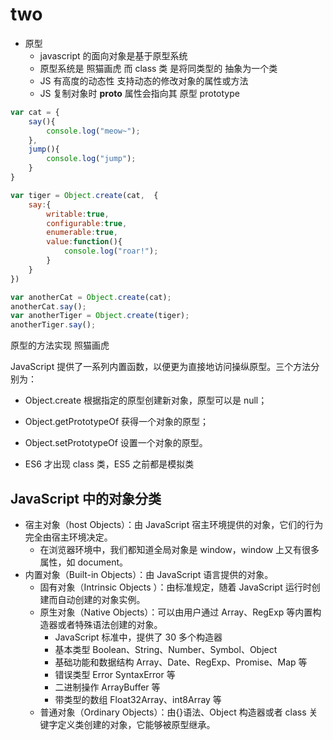 # two

- 原型
  - javascript 的面向对象是基于原型系统
  - 原型系统是 照猫画虎 而 class 类 是将同类型的 抽象为一个类
  - JS 有高度的动态性 支持动态的修改对象的属性或方法
  - JS 复制对象时 __proto__ 属性会指向其 原型 prototype

```js
var cat = {
    say(){
        console.log("meow~");
    },
    jump(){
        console.log("jump");
    }
}

var tiger = Object.create(cat,  {
    say:{
        writable:true,
        configurable:true,
        enumerable:true,
        value:function(){
            console.log("roar!");
        }
    }
})

var anotherCat = Object.create(cat);
anotherCat.say();
var anotherTiger = Object.create(tiger);
anotherTiger.say();
```

原型的方法实现 照猫画虎

JavaScript 提供了一系列内置函数，以便更为直接地访问操纵原型。三个方法分别为：

- Object.create 根据指定的原型创建新对象，原型可以是 null；
- Object.getPrototypeOf 获得一个对象的原型；
- Object.setPrototypeOf 设置一个对象的原型。

- ES6 才出现 class 类，ES5 之前都是模拟类

## JavaScript 中的对象分类

- 宿主对象（host Objects）：由 JavaScript 宿主环境提供的对象，它们的行为完全由宿主环境决定。
  - 在浏览器环境中，我们都知道全局对象是 window，window 上又有很多属性，如 document。
- 内置对象（Built-in Objects）：由 JavaScript 语言提供的对象。
  - 固有对象（Intrinsic Objects ）：由标准规定，随着 JavaScript 运行时创建而自动创建的对象实例。
  - 原生对象（Native Objects）：可以由用户通过 Array、RegExp 等内置构造器或者特殊语法创建的对象。
    - JavaScript 标准中，提供了 30 多个构造器
    - 基本类型 Boolean、String、Number、Symbol、Object
    - 基础功能和数据结构 Array、Date、RegExp、Promise、Map 等
    - 错误类型 Error SyntaxError 等
    - 二进制操作 ArrayBuffer 等
    - 带类型的数组 Float32Array、int8Array 等
  - 普通对象（Ordinary Objects）：由{}语法、Object 构造器或者 class 关键字定义类创建的对象，它能够被原型继承。